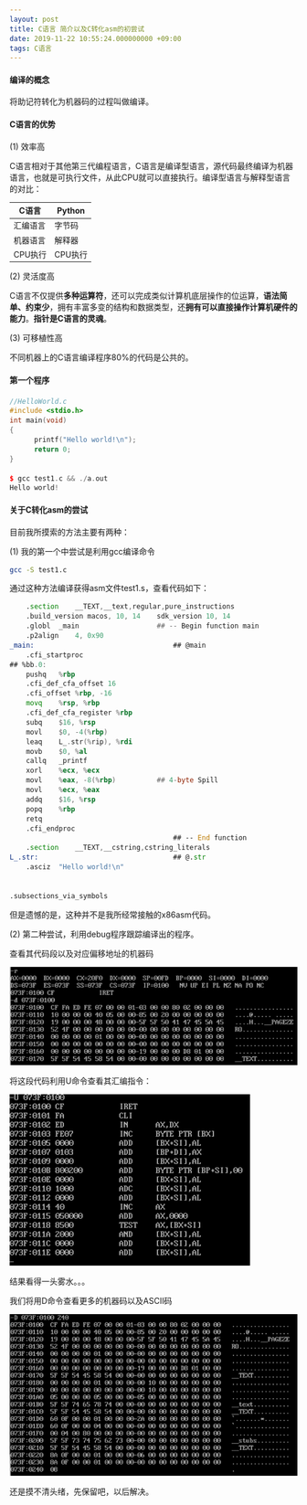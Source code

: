 ```yaml
---
layout: post
title: C语言 简介以及C转化asm的初尝试
date: 2019-11-22 10:55:24.000000000 +09:00
tags: C语言
---
```


#### 编译的概念

将助记符转化为机器码的过程叫做编译。

#### C语言的优势

(1) 效率高

C语言相对于其他第三代编程语言，C语言是编译型语言，源代码最终编译为机器语言，也就是可执行文件，从此CPU就可以直接执行。编译型语言与解释型语言的对比：

| C语言    | Python  |
|----------|---------|
| 汇编语言 | 字节码  |
| 机器语言 | 解释器  |
| CPU执行  | CPU执行 |

(2) 灵活度高

C语言不仅提供**多种运算符**，还可以完成类似计算机底层操作的位运算，**语法简单、约束少**，拥有丰富多变的结构和数据类型，还**拥有可以直接操作计算机硬件的能力**。**指针是C语言的灵魂**。

(3) 可移植性高

不同机器上的C语言编译程序80%的代码是公共的。

#### 第一个程序

```cpp
//HelloWorld.c
#include <stdio.h>
int main(void)
{
      printf("Hello world!\n");
      return 0;
}

$ gcc test1.c && ./a.out
Hello world!
```

#### 关于C转化asm的尝试

目前我所摸索的方法主要有两种：

(1) 我的第一个中尝试是利用gcc编译命令

```bash
gcc -S test1.c
```

通过这种方法编译获得asm文件test1.s，查看代码如下：

```asm
	.section	__TEXT,__text,regular,pure_instructions
	.build_version macos, 10, 14	sdk_version 10, 14
	.globl	_main                   ## -- Begin function main
	.p2align	4, 0x90
_main:                                  ## @main
	.cfi_startproc
## %bb.0:
	pushq	%rbp
	.cfi_def_cfa_offset 16
	.cfi_offset %rbp, -16
	movq	%rsp, %rbp
	.cfi_def_cfa_register %rbp
	subq	$16, %rsp
	movl	$0, -4(%rbp)
	leaq	L_.str(%rip), %rdi
	movb	$0, %al
	callq	_printf
	xorl	%ecx, %ecx
	movl	%eax, -8(%rbp)          ## 4-byte Spill
	movl	%ecx, %eax
	addq	$16, %rsp
	popq	%rbp
	retq
	.cfi_endproc
                                        ## -- End function
	.section	__TEXT,__cstring,cstring_literals
L_.str:                                 ## @.str
	.asciz	"Hello world!\n"


.subsections_via_symbols
```

但是遗憾的是，这种并不是我所经常接触的x86asm代码。

(2) 第二种尝试，利用debug程序跟踪编译出的程序。

查看其代码段以及对应偏移地址的机器码

![figure1](/assets/201911/2019-11-22_11-19-37.png)

将这段代码利用U命令查看其汇编指令：

![figure2](/assets/201911/2019-11-22_11-23-21.png)

结果看得一头雾水。。。

我们将用D命令查看更多的机器码以及ASCII码

![figure3](/assets/201911/2019-11-22_11-26-50.png)

还是摸不清头绪，先保留吧，以后解决。

